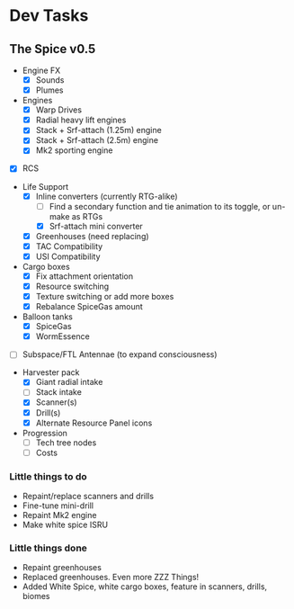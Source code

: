 # Dev Tasks
## The Spice v0.5

* Engine FX
  * [x] Sounds
  * [x] Plumes
* Engines
  * [x] Warp Drives
  * [x] Radial heavy lift engines
  * [x] Stack + Srf-attach (1.25m) engine
  * [x] Stack + Srf-attach (2.5m) engine
  * [x] Mk2 sporting engine
* [x] RCS
* Life Support
  * [x] Inline converters (currently RTG-alike)
    * [ ] Find a secondary function and tie animation to its toggle, or un-make as RTGs
    * [x] Srf-attach mini converter
  * [x] Greenhouses (need replacing)
  * [x] TAC Compatibility
  * [x] USI Compatibility
* Cargo boxes
  * [x] Fix attachment orientation
  * [x] Resource switching
  * [x] Texture switching or add more boxes
  * [x] Rebalance SpiceGas amount
* Balloon tanks
  * [x] SpiceGas
  * [x] WormEssence
* [ ] Subspace/FTL Antennae (to expand consciousness)
* Harvester pack
  * [x] Giant radial intake
  * [ ] Stack intake
  * [x] Scanner(s)
  * [x] Drill(s)
  * [x] Alternate Resource Panel icons
* Progression
  * [ ] Tech tree nodes
  * [ ] Costs

### Little things to do
* Repaint/replace scanners and drills
* Fine-tune mini-drill
* Repaint Mk2 engine
* Make white spice ISRU

### Little things done
* Repaint greenhouses
* Replaced greenhouses. Even more ZZZ Things!
* Added White Spice, white cargo boxes, feature in scanners, drills, biomes

